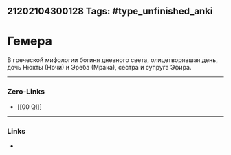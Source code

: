 21202104300128
Tags: #type_unfinished_anki 
---
# Гемера

В греческой мифологии богиня дневного света, олицетворявшая день, дочь Нюкты (Ночи) и Эреба (Мрака), сестра и супруга Эфира. 

---
### Zero-Links
- [[00 QI]]
---
### Links
-